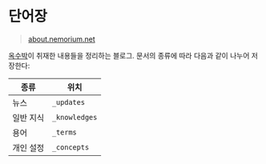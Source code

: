 # 단어장
> [about.nemorium.net](https://about.nemorium.net)

[옥수박](https://github.com/oxmhpark)이 취재한 내용들을 정리하는 블로그. 문서의 종류에 따라 다음과 같이 나누어 저장한다:

|	종류		|	위치			|
|	----		|	----			|
|	뉴스		|	`_updates`		|
|	일반 지식	|	`_knowledges`	|
|	용어		|	`_terms`		|
|	개인 설정	|	`_concepts`		|
